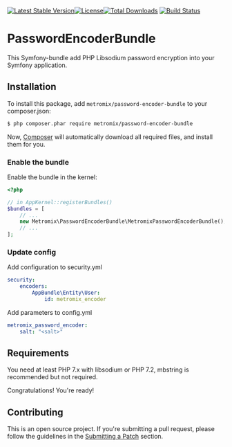 [![Latest Stable Version](https://poser.pugx.org/metromix/password-encoder-bundle/v/stable)](https://packagist.org/packages/metromix/password-encoder-bundle)[![License](https://poser.pugx.org/metromix/password-encoder-bundle/license)](https://packagist.org/packages/metromix/password-encoder-bundle)[![Total Downloads](https://poser.pugx.org/metromix/password-encoder-bundle/downloads)](https://packagist.org/packages/metromix/password-encoder-bundle)
[![Build Status](https://travis-ci.org/Metromix/PasswordEncoderBundle.svg?branch=master)](https://travis-ci.org/Metromix/PasswordEncoderBundle)


PasswordEncoderBundle
=====================
This Symfony-bundle add PHP Libsodium password encryption into your Symfony application.

## Installation

To install this package, add `metromix/password-encoder-bundle` to your composer.json:

```bash
$ php composer.phar require metromix/password-encoder-bundle
```
Now, [Composer][1] will automatically download all required files, and install them
for you.

### Enable the bundle

Enable the bundle in the kernel:

```php
<?php

// in AppKernel::registerBundles()
$bundles = [
    // ...
    new Metromix\PasswordEncoderBundle\MetromixPasswordEncoderBundle(),
    // ...
];
```

### Update config
Add configuration to security.yml

```yml
security:
    encoders:
        AppBundle\Entity\User:
            id: metromix_encoder
```

Add parameters to config.yml
```yml
metromix_password_encoder:
    salt: "<salt>"
```

## Requirements

You need at least PHP 7.x with libsodium or PHP 7.2, mbstring is recommended but not required.

Congratulations! You're ready!


## Contributing

This is an open source project. If you're submitting a pull request, please follow the guidelines in the [Submitting a Patch][2] section.

[1]: https://getcomposer.org/doc/00-intro.md
[2]: https://contributing.readthedocs.org/en/latest/code/patches.html

